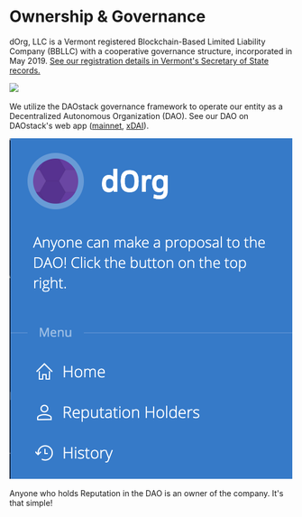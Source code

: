 # Ownership & Governance

dOrg, LLC is a Vermont registered Blockchain-Based Limited Liability Company \(BBLLC\) with a cooperative governance structure, incorporated in May 2019. [See our registration details in Vermont's Secretary of State records.](https://www.vtsosonline.com/online/BusinessInquire/BusinessInformation?businessID=357139)

![](../.gitbook/assets/legal.dorg.1.png)

We utilize the DAOstack governance framework to operate our entity as a Decentralized Autonomous Organization \(DAO\). See our DAO on DAOstack's web app ([mainnet](https://alchemy.daostack.io/dao/0x15344ecdc2c4edfcb092e284d93c20f0529fd8a6/members/), [xDAI](https://alchemy-xdai.herokuapp.com/dao/0x94a587478c83491b13291265581cb983e7feb540)).

![](../.gitbook/assets/screen-shot-2019-12-27-at-7.12.00-pm.png)

Anyone who holds Reputation in the DAO is an owner of the company. It's that simple!

